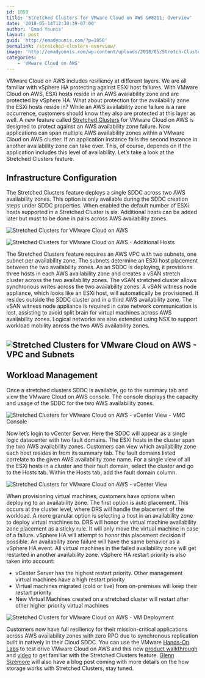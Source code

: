 ```yaml
---
id: 1050
title: 'Stretched Clusters for VMware Cloud on AWS &#8211; Overview'
date: '2018-05-14T12:30:39-07:00'
author: 'Emad Younis'
layout: post
guid: 'http://emadyounis.com/?p=1050'
permalink: /stretched-clusters-overview/
image: 'http://emadyounis.com/wp-content/uploads/2018/05/Stretch-Clusters-for-VMWonAWS.png'
categories:
    - 'VMware Cloud on AWS'
---
```


VMware Cloud on AWS includes resiliency at different layers. We are all familiar with vSphere HA protecting against ESXi host failures. With VMware Cloud on AWS, ESXi hosts reside in an AWS availability zone and are protected by vSphere HA. What about protection for the availability zone the ESXi hosts reside in? While an AWS availability zone failure is a rare occurrence, customers should know they also are protected at this layer as well. A new feature called [Stretched Clusters](https://cloud.vmware.com/vmc-aws/roadmap) for VMware Cloud on AWS is designed to protect against an AWS availability zone failure. Now applications can span multiple AWS availability zones within a VMware Cloud on AWS cluster. If an application instance fails the second instance in another availability zone can take over. This, of course, depends on if the application includes this level of availability. Let’s take a look at the Stretched Clusters feature.

## Infrastructure Configuration

The Stretched Clusters feature deploys a single SDDC across two AWS availability zones. This option is only available during the SDDC creation steps under SDDC properties. When enabled the default number of ESXi hosts supported in a Stretched Cluster is six. Additional hosts can be added later but must to be done in pairs across AWS availability zones.

![Stretched Clusters for VMware Cloud on AWS](https://younise.github.io/assets/img/2018/05/Stretched-Cluster-SDDC-Properties.png?resize=1280%2C627 "Stretched Clusters for VMware Cloud on AWS")

![Stretched Clusters for VMware Cloud on AWS - Additional Hosts](https://younise.github.io/assets/img/2018/05/Stretched-Clusters-Number-of-Hosts.png?resize=1280%2C441 "Stretched Clusters for VMware Cloud on AWS - Additional Hosts")

The Stretched Clusters feature requires an AWS VPC with two subnets, one subnet per availability zone. The subnets determine an ESXi host placement between the two availability zones. As an SDDC is deploying, it provisions three hosts in each AWS availability zone and creates a vSAN stretch cluster across the two availability zones. The vSAN stretched cluster allows synchronous writes across the two availability zones. A vSAN witness node appliance, which looks like an ESXi host, will automatically be provisioned. It resides outside the SDDC cluster and in a third AWS availability zone. The vSAN witness node appliance is required in case network communication is lost, assisting to avoid split brain for virtual machines across AWS availability zones. Logical networks are also extended using NSX to support workload mobility across the two AWS availability zones.

## ![Stretched Clusters for VMware Cloud on AWS - VPC and Subnets](https://younise.github.io/assets/img/2018/05/Stretched-Clusters-Subnets.png?resize=1280%2C720 "Stretched Clusters for VMware Cloud on AWS - VPC and Subnets")

## Workload Management

Once a stretched clusters SDDC is available, go to the summary tab and view the VMware Cloud on AWS console. The console displays the capacity and usage of the SDDC for the two AWS availability zones.

![Stretched Clusters for VMware Cloud on AWS - vCenter View - VMC Console](https://younise.github.io/assets/img/2018/05/VMC-Console.png?resize=1680%2C584 "Stretched Clusters for VMware Cloud on AWS - vCenter View - VMC Console")

Now let’s login to vCenter Server. Here the SDDC will appear as a single logic datacenter with two fault domains. The ESXi hosts in the cluster span the two AWS availability zones. Customers can view which availability zone each host resides in from its summary tab. The fault domains listed correlate to the given AWS availability zone name. For a single view of all the ESXi hosts in a cluster and their fault domain, select the cluster and go to the Hosts tab. Within the Hosts tab, add the fault domain column.

![Stretched Clusters for VMware Cloud on AWS - vCenter View](https://younise.github.io/assets/img/2018/05/Stretched-Cluster-vCenter-Server.png?resize=1280%2C720 "Stretched Clusters for VMware Cloud on AWS - vCenter View")

When provisioning virtual machines, customers have options when deploying to an availability zone. The first option is auto placement. This occurs at the cluster level, where DRS will handle the placement of the workload. A more granular option is selecting a host in an availability zone to deploy virtual machines to. DRS will honor the virtual machine availability zone placement as a sticky rule. It will only move the virtual machine in case of a failure. vSphere HA will attempt to honor this placement decision if possible. An availability zone failure will have the same behavior as a vSphere HA event. All virtual machines in the failed availability zone will get restarted in another availability zone. vSphere HA restart priority is also taken into account:

- vCenter Server has the highest restart priority. Other management virtual machines have a high restart priority
- Virtual machines migrated (cold or live) from on-premises will keep their restart priority
- New Virtual Machines created on a stretched cluster will restart after other higher priority virtual machines

![Stretched Clusters for VMware Cloud on AWS - VM Deployment](https://younise.github.io/assets/img/2018/05/VM-Provisioning.png?resize=1280%2C720 "Stretched Clusters for VMware Cloud on AWS - VM Deployment")

Customers now have full resiliency for their mission-critical applications across AWS availability zones with zero RPO due to synchronous replication built in natively in their Cloud SDDC. You can use the VMware [Hands-On Labs](https://www.vmware.com/try-vmware/vmc-aws-hol-labs.html) to test drive VMware Cloud on AWS and this new [product walkthrough](https://featurewalkthrough.vmware.com/t/vmware-cloud-on-aws/stretched-clusters/) and [video](https://www.youtube.com/watch?v=zea-hNiPois&feature=youtu.be) to get familiar with the Stretched Clusters feature. [Glenn Sizemore](https://twitter.com/glnsize) will also have a blog post coming with more details on the how storage works with Stretched Clusters, stay tuned.
